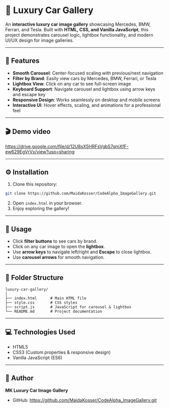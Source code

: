 # 🚗 Luxury Car Gallery

An **interactive luxury car image gallery** showcasing Mercedes, BMW, Ferrari, and Tesla. Built with **HTML, CSS, and Vanilla JavaScript**, this project demonstrates carousel logic, lightbox functionality, and modern UI/UX design for image galleries.

---

## 🌟 Features

- **Smooth Carousel**: Center-focused scaling with previous/next navigation  
- **Filter by Brand**: Easily view cars by Mercedes, BMW, Ferrari, or Tesla  
- **Lightbox View**: Click on any car to see full-screen image  
- **Keyboard Support**: Navigate carousel and lightbox using arrow keys and escape key  
- **Responsive Design**: Works seamlessly on desktop and mobile screens  
- **Interactive UI**: Hover effects, scaling, and animations for a professional feel  

---

## 🎬 Demo video

https://drive.google.com/file/d/12U8sX5HRFsVgbS7qmXfF-ew629EgVrVx/view?usp=sharing

---

## ⚙ Installation

1. Clone this repository:

```bash
git clone https://github.com/MaidaKosser/CodeAlpha_ImageGallery.git
````

2. Open `index.html` in your browser.
3. Enjoy exploring the gallery!

---

## 📝 Usage

* Click **filter buttons** to see cars by brand.
* Click on any car image to open the **lightbox**.
* Use **arrow keys** to navigate left/right and **Escape** to close lightbox.
* Use **carousel arrows** for smooth navigation.

---

## 📂 Folder Structure

```
luxury-car-gallery/
│
├── index.html      # Main HTML file
├── style.css       # CSS styles
├── script.js       # JavaScript for carousel & lightbox
└── README.md       # Project documentation
```

---

## 💻 Technologies Used

* HTML5
* CSS3 (Custom properties & responsive design)
* Vanilla JavaScript (ES6)

---

## 👤 Author

**MK Luxury Car Image Gallery**

* GitHub: https://github.com/MaidaKosser/CodeAlpha_ImageGallery.git


